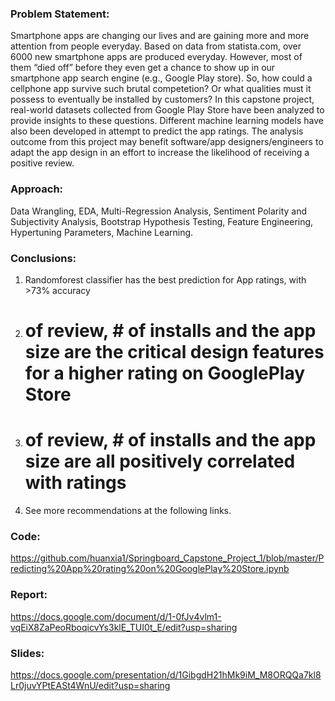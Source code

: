### Problem Statement:

Smartphone apps are changing our lives and are gaining more and more attention from people everyday. Based on data from statista.com, over 6000 new smartphone apps are produced everyday. However, most of them “died off” before they even get a chance to show up in our smartphone app search engine (e.g., Google Play store). So, how could a cellphone app survive such brutal competetion? Or what qualities must it possess to eventually be installed by customers? In this capstone project, real-world datasets collected from Google Play Store have been analyzed to provide insights to these questions. Different machine learning models have also been developed in attempt to predict the app ratings. The analysis outcome from this project may benefit software/app designers/engineers to adapt the app design in an effort to increase the likelihood of receiving a positive review.

### Approach:

Data Wrangling, EDA, Multi-Regression Analysis, Sentiment Polarity and Subjectivity Analysis, Bootstrap Hypothesis Testing, Feature Engineering, Hypertuning Parameters, Machine Learning. 

### Conclusions:

1. Randomforest classifier has the best prediction for App ratings, with >73% accuracy
2. # of review, # of installs and the app size are the critical design features for a higher rating on GooglePlay Store
3. # of review, # of installs and the app size are all positively correlated with ratings
4. See more recommendations at the following links.

### Code:
https://github.com/huanxia1/Springboard_Capstone_Project_1/blob/master/Predicting%20App%20rating%20on%20GooglePlay%20Store.ipynb

### Report:

https://docs.google.com/document/d/1-0fJv4vlm1-vqEiX8ZaPeoRboqicvYs3klE_TUI0t_E/edit?usp=sharing

### Slides:

https://docs.google.com/presentation/d/1GibgdH21hMk9iM_M8ORQQa7kl8Lr0juvYPtEASt4WnU/edit?usp=sharing
